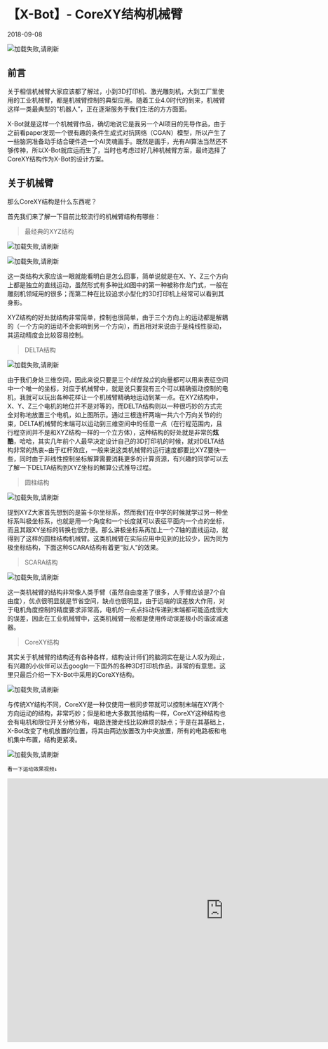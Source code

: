 # 【X-Bot】- CoreXY结构机械臂

2018-09-08

![加载失败,请刷新](https://pengzhihui.xyz/img/xbot1.jpg)

## 前言

关于相信机械臂大家应该都了解过，小到3D打印机、激光雕刻机，大到工厂里使用的工业机械臂，都是机械臂控制的典型应用。随着工业4.0时代的到来，机械臂这样一类最典型的“机器人”，正在逐渐服务于我们生活的方方面面。

X-Bot就是这样一个机械臂作品，确切地说它是我另一个AI项目的先导作品，由于之前看paper发现一个很有趣的条件生成式对抗网络（CGAN）模型，所以产生了一些脑洞准备动手结合硬件造一个AI灵魂画手。既然是画手，光有AI算法当然还不够传神，所以X-Bot就应运而生了，当时也考虑过好几种机械臂方案，最终选择了CoreXY结构作为X-Bot的设计方案。

## 关于机械臂

那么CoreXY结构是什么东西呢？

首先我们来了解一下目前比较流行的机械臂结构有哪些：



> 最经典的XYZ结构

![加载失败,请刷新](https://pengzhihui.xyz/img/xbot2.jpg)

![加载失败,请刷新](https://pengzhihui.xyz/img/xbot3.jpg)

这一类结构大家应该一眼就能看明白是怎么回事，简单说就是在X、Y、Z三个方向上都是独立的直线运动，虽然形式有多种比如图中的第一种被称作龙门式，一般在雕刻机领域用的很多；而第二种在比较追求小型化的3D打印机上经常可以看到其身影。

XYZ结构的好处就结构非常简单，控制也很简单，由于三个方向上的运动都是解耦的（一个方向的运动不会影响到另一个方向），而且相对来说由于是纯线性驱动，其运动精度会比较容易控制。

> DELTA结构

![加载失败,请刷新](https://pengzhihui.xyz/img/xbot4.jpg)

由于我们身处三维空间，因此来说只要是三个*线性独立*的向量都可以用来表征空间中一个唯一的坐标，对应于机械臂中，就是说只要我有三个可以精确驱动控制的电机，我就可以玩出各种花样让一个机械臂精确地运动到某一点。在XYZ结构中，X、Y、Z三个电机的地位并不是对等的，而DELTA结构则以一种很巧妙的方式完全对称地放置三个电机，如上图所示。通过三根连杆两端一共六个万向关节的约束，DELTA机械臂的末端可以运动到三维空间中的任意一点（在行程范围内，且行程空间并不是和XYZ结构一样的一个立方体），这种结构的好处就是非常的**炫酷**，哈哈，其实几年前个人最早决定设计自己的3D打印机的时候，就对DELTA结构非常的热衷~由于杠杆效应，一般来说这类机械臂的运行速度都要比XYZ要快一些，同时由于非线性控制坐标解算需要消耗更多的计算资源，有兴趣的同学可以去了解一下DELTA结构到XYZ坐标的解算公式推导过程。

> 圆柱结构

![加载失败,请刷新](https://pengzhihui.xyz/img/xbot5.jpg)

提到XYZ大家首先想到的是笛卡尔坐标系，然而我们在中学的时候就学过另一种坐标系叫极坐标系，也就是用一个角度和一个长度就可以表征平面内一个点的坐标，而且其跟XY坐标的转换也很方便。那么讲极坐标系再加上一个Z轴的直线运动，就得到了这样的圆柱结构机械臂。这类机械臂在实际应用中见到的比较少，因为同为极坐标结构，下面这种SCARA结构有着更“拟人”的效果。

> SCARA结构

![加载失败,请刷新](https://pengzhihui.xyz/img/xbot6.png)

这一类机械臂的结构非常像人类手臂（虽然自由度差了很多，人手臂应该是7个自由度），优点很明显就是节省空间，缺点也很明显，由于远端的误差放大作用，对于电机角度控制的精度要求非常高，电机的一点点抖动传递到末端都可能造成很大的误差，因此在工业机械臂中，这类机械臂一般都是使用传动误差极小的谐波减速器。

> CoreXY结构

其实关于机械臂的结构还有各种各样，结构设计师们的脑洞实在是让人叹为观止，有兴趣的小伙伴可以去google一下国外的各种3D打印机作品，非常的有意思。这里只最后介绍一下X-Bot中采用的CoreXY结构。

![加载失败,请刷新](https://pengzhihui.xyz/img/xbot7.jpg)

与传统XY结构不同，CoreXY是一种仅使用一根同步带就可以控制末端在XY两个方向运动的结构，非常巧妙；但是和绝大多数其他结构一样，CoreXY这种结构也会有电机和限位开关分散分布，电路连接走线比较麻烦的缺点；于是在其基础上，X-Bot改变了电机放置的位置，将其由两边放置改为中央放置，所有的电路板和电机集中布置，结构更紧凑。

![加载失败,请刷新](https://pengzhihui.xyz/img/xbot8.jpg)

```
看一下运动效果视频↓
```

<iframe width="560" height="315" src="http://player.youku.com/embed/XMzk0MDkzMDcyOA" frameborder="0" allowfullscreen="" style="box-sizing: border-box; position: absolute; height: 601.013px; width: 985.275px;"></iframe>



## 电路设计篇

待续…